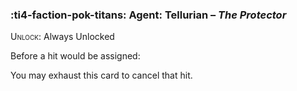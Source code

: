 ### :ti4-faction-pok-titans: **Agent**: Tellurian – _The Protector_

<span style="font-variant:small-caps;">Unlock</span>: Always Unlocked

Before a hit would be assigned:

You may exhaust this card to cancel that hit.
